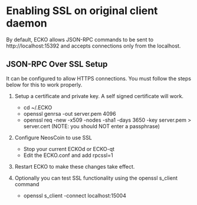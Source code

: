 Enabling SSL on original client daemon
======================================
By default, ECKO allows JSON-RPC commands to be sent to http://localhost:15392
and accepts connections only from the localhost.

JSON-RPC Over SSL Setup
-----------------------
It can be configured to allow HTTPS connections.  You must follow the steps below
for this to work properly.

1. Setup a certificate and private key.  A self signed certificate will work.
    * cd ~/.ECKO
    * openssl genrsa -out server.pem 4096
    * openssl req -new -x509 -nodes -sha1 -days 3650 -key server.pem > server.cert
    (NOTE: you should NOT enter a passphrase)

2. Configure NeosCoin to use SSL
    * Stop your current ECKOd or ECKO-qt
    * Edit the ECKO.conf and add
      rpcssl=1

3. Restart ECKO to make these changes take effect.

4. Optionally you can test SSL functionality using the openssl s_client command
    * openssl s_client -connect localhost:15004
